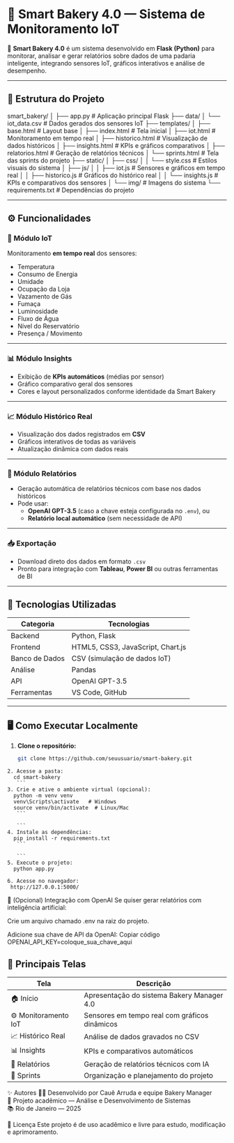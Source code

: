 # 🧁 Smart Bakery 4.0 — Sistema de Monitoramento IoT  

🚀 **Smart Bakery 4.0** é um sistema desenvolvido em **Flask (Python)** para monitorar, analisar e gerar relatórios sobre dados de uma padaria inteligente, integrando sensores IoT, gráficos interativos e análise de desempenho.  

---

## 📂 Estrutura do Projeto

smart_bakery/
│
├── app.py # Aplicação principal Flask
├── data/
│ └── iot_data.csv # Dados gerados dos sensores IoT
├── templates/
│ ├── base.html # Layout base
│ ├── index.html # Tela inicial
│ ├── iot.html # Monitoramento em tempo real
│ ├── historico.html # Visualização de dados históricos
│ ├── insights.html # KPIs e gráficos comparativos
│ ├── relatorios.html # Geração de relatórios técnicos
│ └── sprints.html # Tela das sprints do projeto
├── static/
│ ├── css/
│ │ └── style.css # Estilos visuais do sistema
│ ├── js/
│ │ ├── iot.js # Sensores e gráficos em tempo real
│ │ ├── historico.js # Gráficos do histórico real
│ │ └── insights.js # KPIs e comparativos dos sensores
│ └── img/ # Imagens do sistema
└── requirements.txt # Dependências do projeto

---

## ⚙️ Funcionalidades

### 🧠 Módulo IoT
Monitoramento **em tempo real** dos sensores:
- Temperatura  
- Consumo de Energia  
- Umidade  
- Ocupação da Loja  
- Vazamento de Gás  
- Fumaça  
- Luminosidade  
- Fluxo de Água  
- Nível do Reservatório  
- Presença / Movimento  

---

### 📊 Módulo Insights
- Exibição de **KPIs automáticos** (médias por sensor)  
- Gráfico comparativo geral dos sensores  
- Cores e layout personalizados conforme identidade da Smart Bakery  

---

### 📈 Módulo Histórico Real
- Visualização dos dados registrados em **CSV**  
- Gráficos interativos de todas as variáveis  
- Atualização dinâmica com dados reais  

---

### 📝 Módulo Relatórios
- Geração automática de relatórios técnicos com base nos dados históricos  
- Pode usar:
  - **OpenAI GPT-3.5** (caso a chave esteja configurada no `.env`), ou  
  - **Relatório local automático** (sem necessidade de API)  

---

### 📥 Exportação
- Download direto dos dados em formato `.csv`  
- Pronto para integração com **Tableau**, **Power BI** ou outras ferramentas de BI  

---

## 🧰 Tecnologias Utilizadas

| Categoria | Tecnologias |
|------------|--------------|
| Backend | Python, Flask |
| Frontend | HTML5, CSS3, JavaScript, Chart.js |
| Banco de Dados | CSV (simulação de dados IoT) |
| Análise | Pandas |
| API | OpenAI GPT-3.5 |
| Ferramentas | VS Code, GitHub |

---

## 🖥️ Como Executar Localmente

1. **Clone o repositório:**
   ```bash
   git clone https://github.com/seuusuario/smart-bakery.git

 ```
2. Acesse a pasta:
   cd smart-bakery
    ```
3. Crie e ative o ambiente virtual (opcional):
   python -m venv venv
   venv\Scripts\activate   # Windows
   source venv/bin/activate  # Linux/Mac
    ```

    ```
4. Instale as dependências:
   pip install -r requirements.txt
    ```

    ```
5. Execute o projeto:
   python app.py
  ```
  ```
6. Acesse no navegador:
   http://127.0.0.1:5000/
   ```

🔐 (Opcional) Integração com OpenAI
Se quiser gerar relatórios com inteligência artificial:

Crie um arquivo chamado .env na raiz do projeto.

Adicione sua chave de API da OpenAI:
Copiar código
OPENAI_API_KEY=coloque_sua_chave_aqui

## 📸 Principais Telas
| Tela | Descrição |
|------------|--------------|
| 🏠 Início | Apresentação do sistema Bakery Manager 4.0 |
| ⚙️ Monitoramento IoT | Sensores em tempo real com gráficos dinâmicos |
| 📈 Histórico Real | Análise de dados gravados no CSV |
| 📊 Insights | KPIs e comparativos automáticos |
| 📝 Relatórios | Geração de relatórios técnicos com IA |
| 📅 Sprints | Organização e planejamento do projeto |


✨ Autores
👨‍💻 Desenvolvido por Cauê Arruda e equipe Bakery Manager <br>
📍 Projeto acadêmico — Análise e Desenvolvimento de Sistemas <br>
📚 Rio de Janeiro — 2025

🧠 Licença
Este projeto é de uso acadêmico e livre para estudo, modificação e aprimoramento.
